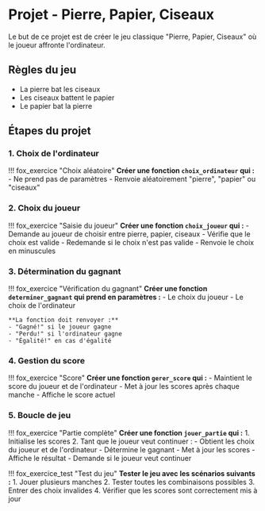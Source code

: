 # Projet - Pierre, Papier, Ciseaux

Le but de ce projet est de créer le jeu classique "Pierre, Papier, Ciseaux" où le joueur affronte l'ordinateur.

## Règles du jeu
- La pierre bat les ciseaux
- Les ciseaux battent le papier
- Le papier bat la pierre

## Étapes du projet

### 1. Choix de l'ordinateur

!!! fox_exercice "Choix aléatoire"
    **Créer une fonction `choix_ordinateur` qui :**
    - Ne prend pas de paramètres
    - Renvoie aléatoirement "pierre", "papier" ou "ciseaux"

### 2. Choix du joueur

!!! fox_exercice "Saisie du joueur"
    **Créer une fonction `choix_joueur` qui :**
    - Demande au joueur de choisir entre pierre, papier, ciseaux
    - Vérifie que le choix est valide
    - Redemande si le choix n'est pas valide
    - Renvoie le choix en minuscules

### 3. Détermination du gagnant

!!! fox_exercice "Vérification du gagnant"
    **Créer une fonction `determiner_gagnant` qui prend en paramètres :**
    - Le choix du joueur
    - Le choix de l'ordinateur
    
    **La fonction doit renvoyer :**
    - "Gagné!" si le joueur gagne
    - "Perdu!" si l'ordinateur gagne
    - "Égalité!" en cas d'égalité

### 4. Gestion du score

!!! fox_exercice "Score"
    **Créer une fonction `gerer_score` qui :**
    - Maintient le score du joueur et de l'ordinateur
    - Met à jour les scores après chaque manche
    - Affiche le score actuel

### 5. Boucle de jeu

!!! fox_exercice "Partie complète"
    **Créer une fonction `jouer_partie` qui :**
    1. Initialise les scores
    2. Tant que le joueur veut continuer :
        - Obtient les choix du joueur et de l'ordinateur
        - Détermine le gagnant
        - Met à jour les scores
        - Affiche le résultat
        - Demande si le joueur veut continuer

!!! fox_exercice_test "Test du jeu"
    **Tester le jeu avec les scénarios suivants :**
    1. Jouer plusieurs manches
    2. Tester toutes les combinaisons possibles
    3. Entrer des choix invalides
    4. Vérifier que les scores sont correctement mis à jour